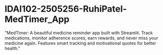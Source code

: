 # IDAI102-2505256-RuhiPatel-MedTimer_App
"MedTimer: A beautiful medicine reminder app built with Streamlit. Track medications, monitor adherence scores, earn rewards, and never miss your medicine again. Features smart tracking and motivational quotes for better health."
